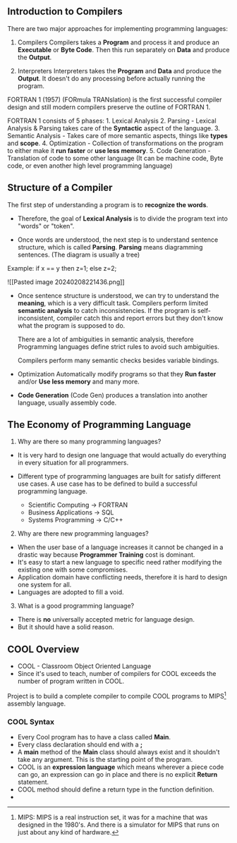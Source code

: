 ## Introduction to Compilers

There are two major approaches for implementing programming languages:
1. Compilers
	Compilers takes a __Program__ and process it and produce an __Executable__ or __Byte Code__. Then this run separately on __Data__ and produce the __Output__.


2. Interpreters
	Interpreters takes the __Program__ and __Data__ and produce the __Output__.
	It doesn't do any processing before actually running the program. 

FORTRAN 1 (1957) (FORmula TRANslation) is the first successful compiler design and still modern compilers preserve the outline of FORTRAN 1. 

FORTRAN 1 consists of 5 phases:
	1. Lexical Analysis
	2. Parsing
		- Lexical Analysis & Parsing takes care of the __Syntactic__ aspect of the language. 
	3. Semantic Analysis
		- Takes care of more semantic aspects, things like __types__ and __scope__.
	4. Optimization
		- Collection of transformations on the program to either make it __run faster__ or __use less memory__.
	5. Code Generation
		- Translation of code to some other language (It can be machine code, Byte code, or even another high level programming language)

## Structure of a Compiler

The first step of understanding a program is to __recognize the words__.

- Therefore, the goal of __Lexical Analysis__ is to divide the program text into "words" or "token". 

- Once words are understood, the next step is to understand sentence structure, which is called __Parsing__.
	__Parsing__ means diagramming sentences. (The diagram is usually a tree)

Example:
	if x == y then z=1; else z=2;

![[Pasted image 20240208221436.png]]

- Once sentence structure is understood, we can try to understand the __meaning__, which is a very difficult task.
	Compilers perform limited __semantic analysis__ to catch inconsistencies.
	If the program is self-inconsistent, compiler catch this and report errors but they don't know what the program is supposed to do.

	There are a lot of ambiguities in semantic analysis, therefore Programming languages define strict rules to avoid such ambiguities.

	Compilers perform many semantic checks besides variable bindings.

- Optimization Automatically modify programs so that they __Run faster__ and/or __Use less memory__ and many more.

- __Code Generation__ (Code Gen) produces a translation into another language, usually assembly code.

## The Economy of Programming Language

1. Why are there so many programming languages?

- It is very hard to design one language that would actually do everything in every situation for all programmers.

- Different type of programming languages are built for satisfy different use cases. A use case has to be defined to build a successful programming language.
	- Scientific Computing -> FORTRAN
	- Business Applications -> SQL
	- Systems Programming -> C/C++

2. Why are there new programming languages?

- When the user base of a language increases it cannot be changed in a drastic way because __Programmer Training__ cost is dominant.
- It's easy to start a new language to specific need rather modifying the existing one with some compromises.
- Application domain have conflicting needs, therefore it is hard to design one system for all.
- Languages are adopted to fill a void.

3. What is a good programming language?

- There is __no__ universally accepted metric for language design.
- But it should have a solid reason.


## COOL Overview

- COOL - Classroom Object Oriented Language
- Since it's used to teach, number of compilers for COOL exceeds the number of program written in COOL.

Project is to build a complete compiler to compile COOL programs to MIPS[^1] assembly language.

### COOL Syntax

- Every Cool program has to have a class called __Main__.
- Every class declaration should end with a __;__
- A __main__ method of the __Main__ class should always exist and it shouldn't take any argument. This is the starting point of the program.
- COOL is an __expression language__ which means wherever a piece code can go, an expression can go in place and there is no explicit __Return__ statement.
- COOL method should define a return type in the function definition.
- 






[^1]: MIPS: MIPS is a real instruction set, it was for a machine that was designed in the 1980's. And there is a simulator for MIPS that runs on just about any kind of hardware.







